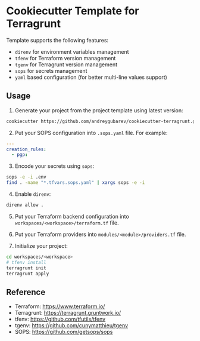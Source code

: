 # Cookiecutter Template for Terragrunt

Template supports the following features:
- `direnv` for environment variables management
- `tfenv` for Terraform version management
- `tgenv` for Terragrunt version management
- `sops` for secrets management
- `yaml` based configuration (for better multi-line values support)

## Usage

1. Generate your project from the project template using latest version:
```bash
cookiecutter https://github.com/andreygubarev/cookiecutter-terragrunt.git
```

2. Put your SOPS configuration into `.sops.yaml` file. For example:
```yaml
---
creation_rules:
  - pgp:
```

3. Encode your secrets using `sops`:
```bash
sops -e -i .env
find . -name "*.tfvars.sops.yaml" | xargs sops -e -i
```

4. Enable `direnv`:
```bash
direnv allow .
```

5. Put your Terraform backend configuration into `workspaces/<workspace>/terraform.tf` file.

6. Put your Terraform providers into `modules/<module>/providers.tf` file.

7. Initialize your project:
```bash
cd workspaces/<workspace>
# tfenv install
terragrunt init
terragrunt apply
```

## Reference

- Terraform: https://www.terraform.io/
- Terragrunt: https://terragrunt.gruntwork.io/
- tfenv: https://github.com/tfutils/tfenv
- tgenv: https://github.com/cunymatthieu/tgenv
- SOPS: https://github.com/getsops/sops

